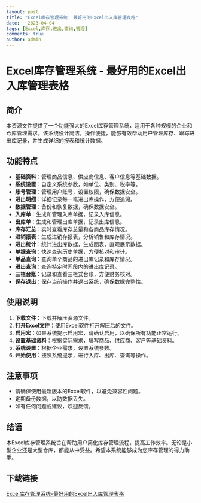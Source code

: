```yaml
---
layout: post
title: "Excel库存管理系统  最好用的Excel出入库管理表格"
date:   2023-04-04
tags: [Excel,库存,进出,查询,管理]
comments: true
author: admin
---
```

# Excel库存管理系统 - 最好用的Excel出入库管理表格

## 简介

本资源文件提供了一个功能强大的Excel库存管理系统，适用于各种规模的企业和仓库管理需求。该系统设计简洁，操作便捷，能够有效帮助用户管理库存、跟踪进出库记录，并生成详细的报表和统计数据。

## 功能特点

- **基础资料**：管理商品信息、供应商信息、客户信息等基础数据。
- **系统设置**：自定义系统参数，如单位、类别、税率等。
- **账号管理**：管理用户账号，设置权限，确保数据安全。
- **进出明细**：详细记录每一笔进出库操作，方便追溯。
- **数据管理**：备份和恢复数据，确保数据安全。
- **入库单**：生成和管理入库单据，记录入库信息。
- **出库单**：生成和管理出库单据，记录出库信息。
- **库存汇总**：实时查看库存总量和各商品库存情况。
- **进销报表**：生成进销存报表，分析销售和库存情况。
- **进出统计**：统计进出库数据，生成图表，直观展示数据。
- **单据查询**：快速查询历史单据，方便核对和审计。
- **单品查询**：查询单个商品的进出库记录和库存情况。
- **进出查询**：查询特定时间段内的进出库记录。
- **三栏台账**：记录和查看三栏式台账，方便财务核对。
- **保存退出**：保存当前操作并退出系统，确保数据完整性。

## 使用说明

1. **下载文件**：下载并解压资源文件。
2. **打开Excel文件**：使用Excel软件打开解压后的文件。
3. **启用宏**：如果系统提示启用宏，请确认启用，以确保所有功能正常运行。
4. **设置基础资料**：根据实际需求，填写商品、供应商、客户等基础资料。
5. **系统设置**：根据企业需求，设置系统参数。
6. **开始使用**：按照系统提示，进行入库、出库、查询等操作。

## 注意事项

- 请确保使用最新版本的Excel软件，以避免兼容性问题。
- 定期备份数据，以防数据丢失。
- 如有任何问题或建议，欢迎反馈。

## 结语

本Excel库存管理系统旨在帮助用户简化库存管理流程，提高工作效率。无论是小型企业还是大型仓库，都能从中受益。希望本系统能够成为您库存管理的得力助手。

## 下载链接

[Excel库存管理系统-最好用的Excel出入库管理表格](https://pan.quark.cn/s/65461ba7d376)
